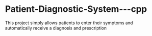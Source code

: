 # Patient-Diagnostic-System---cpp
This project simply allows patients to enter their symptoms and automatically receive a diagnosis and prescription
